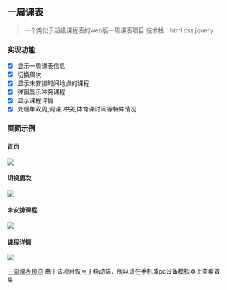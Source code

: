 ## 一周课表
> 一个类似于超级课程表的web版一周课表项目
> 技术栈：html css jquery
### 实现功能
- [x] 显示一周课表信息
- [x] 切换周次
- [x] 显示未安排时间地点的课程
- [x] 弹窗显示冲突课程
- [x] 显示课程详情
- [x] 处理单双周,调课,冲突,体育课时间等特殊情况
### 页面示例
#### 首页
![](./img/QQ图片20170630183633.png)
#### 切换周次
![](./img/QQ图片20170630183627.png)
#### 未安排课程
![](./img/QQ图片20170630183640.png)
#### 课程详情
![](./img/QQ图片20170630183608.png)  

[一周课表预览](https://wechat.stuzone.com/iscuecer/lab_query/web/index.html?openid=oULq3uHTyplVHA-DOYr8kFgg5Ndg)
由于该项目仅用于移动端，所以请在手机或pc设备模拟器上查看效果
